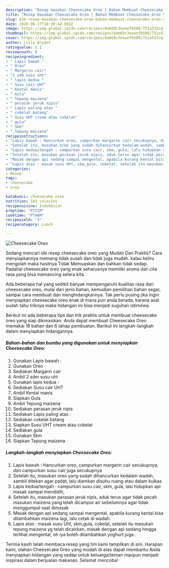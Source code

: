```yaml
---
description: "Resep masakan Cheesecake Oreo | Bahan Membuat Cheesecake Oreo Yang Menggugah Selera"
title: "Resep masakan Cheesecake Oreo | Bahan Membuat Cheesecake Oreo Yang Menggugah Selera"
slug: 626-resep-masakan-cheesecake-oreo-bahan-membuat-cheesecake-oreo-yang-menggugah-selera
date: 2020-06-17T16:20:44.892Z
image: https://img-global.cpcdn.com/recipes/dab69c3eaaefb506/751x532cq70/cheesecake-oreo-foto-resep-utama.jpg
thumbnail: https://img-global.cpcdn.com/recipes/dab69c3eaaefb506/751x532cq70/cheesecake-oreo-foto-resep-utama.jpg
cover: https://img-global.cpcdn.com/recipes/dab69c3eaaefb506/751x532cq70/cheesecake-oreo-foto-resep-utama.jpg
author: Lilly Bryant
ratingvalue: 3.1
reviewcount: 8
recipeingredient:
- " Lapis bawah "
- " Oreo"
- " Margarin cair"
- "2 sdm susu uht"
- " lapis kedua "
- " Susu cair UHT"
- " Kental manis"
- " Gula"
- " Tepung maizena"
- " perasan jeruk nipis"
- " Lapis paling atas "
- " cokelat batang"
- " Susu UHT cream atau cokelat"
- " gula"
- " Skm"
- " Tepung maizena"
recipeinstructions:
- "Lapis bawah : Hancurkan oreo, campurkan margarin cair secukupnya, dan campurkan susu cair juga secukupnya"
- "Setelah itu, masukan oreo yang sudah dihancurkan kedalam wadah, sambil ditekan agar padat, lalu diamkan disuhu ruang atau dalam kulkas"
- "Lapis kedua/tengah : campurkan susu cair, skm, gula, lalu hidupkan api masak sampai mendidih,"
- "Setelah itu, masukan perasan jeruk nipis, aduk terus agar tidak pecah masukan maizena yang telah dicampur air sebelumnya agar tidak menggumpal saat dimasak"
- "Masak dengan api sedang sampai mengental, apabila kurang kental bisa ditambahkan maizena lagi, lalu cetak di wadah."
- "Lapis atas : masak susu Uht, skm,gula, cokelat, setelah itu masukan tepung maizena yg telah dicairkan, masak dengan api sedang hingga terlihat mengental, oh iya boleh ditambahkan yoghurt juga.."
categories:
- Resep
tags:
- cheesecake
- oreo

katakunci: cheesecake oreo 
nutrition: 183 calories
recipecuisine: Indonesian
preptime: "PT21M"
cooktime: "PT46M"
recipeyield: "3"
recipecategory: Lunch

---
```



![Cheesecake Oreo](https://img-global.cpcdn.com/recipes/dab69c3eaaefb506/751x532cq70/cheesecake-oreo-foto-resep-utama.jpg)

Sedang mencari ide resep cheesecake oreo yang Mudah Dan Praktis? Cara menyiapkannya memang tidak susah dan tidak juga mudah. kalau keliru mengolah maka hasilnya Tidak Memuaskan dan bahkan tidak sedap. Padahal cheesecake oreo yang enak seharusnya memiliki aroma dan cita rasa yang bisa memancing selera kita.

Ada beberapa hal yang sedikit banyak mempengaruhi kualitas rasa dari cheesecake oreo, mulai dari jenis bahan, kemudian pemilihan bahan segar, sampai cara membuat dan menghidangkannya. Tak perlu pusing jika ingin menyiapkan cheesecake oreo enak di mana pun anda berada, karena asal sudah tahu triknya maka hidangan ini bisa menjadi suguhan istimewa.




Berikut ini ada beberapa tips dan trik praktis untuk membuat cheesecake oreo yang siap dikreasikan. Anda dapat membuat Cheesecake Oreo memakai 16 bahan dan 6 tahap pembuatan. Berikut ini langkah-langkah dalam menyiapkan hidangannya.

<!--inarticleads1-->

##### Bahan-bahan dan bumbu yang digunakan untuk menyiapkan Cheesecake Oreo:

1. Gunakan  Lapis bawah :
1. Gunakan  Oreo
1. Sediakan  Margarin cair
1. Ambil 2 sdm susu uht
1. Gunakan  lapis kedua :
1. Sediakan  Susu cair UHT
1. Ambil  Kental manis
1. Siapkan  Gula
1. Ambil  Tepung maizena
1. Sediakan  perasan jeruk nipis
1. Sediakan  Lapis paling atas :
1. Sediakan  cokelat batang
1. Siapkan  Susu UHT cream atau cokelat
1. Sediakan  gula
1. Gunakan  Skm
1. Siapkan  Tepung maizena




<!--inarticleads2-->

##### Langkah-langkah menyiapkan Cheesecake Oreo:

1. Lapis bawah : Hancurkan oreo, campurkan margarin cair secukupnya, dan campurkan susu cair juga secukupnya
1. Setelah itu, masukan oreo yang sudah dihancurkan kedalam wadah, sambil ditekan agar padat, lalu diamkan disuhu ruang atau dalam kulkas
1. Lapis kedua/tengah : campurkan susu cair, skm, gula, lalu hidupkan api masak sampai mendidih,
1. Setelah itu, masukan perasan jeruk nipis, aduk terus agar tidak pecah masukan maizena yang telah dicampur air sebelumnya agar tidak menggumpal saat dimasak
1. Masak dengan api sedang sampai mengental, apabila kurang kental bisa ditambahkan maizena lagi, lalu cetak di wadah.
1. Lapis atas : masak susu Uht, skm,gula, cokelat, setelah itu masukan tepung maizena yg telah dicairkan, masak dengan api sedang hingga terlihat mengental, oh iya boleh ditambahkan yoghurt juga..




Terima kasih telah membaca resep yang tim kami tampilkan di sini. Harapan kami, olahan Cheesecake Oreo yang mudah di atas dapat membantu Anda menyiapkan hidangan yang sedap untuk keluarga/teman maupun menjadi inspirasi dalam berjualan makanan. Selamat mencoba!
